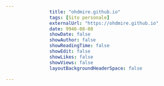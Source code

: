 ---
                title: "ohdmire.github.io"
                tags: [Sito personale]
                externalUrl: "https://ohdmire.github.io"
                date: 9946-08-08
                showDate: false
                showAuthor: false
                showReadingTime: false
                showEdit: false
                showLikes: false
                showViews: false
                layoutBackgroundHeaderSpace: false
                ---

